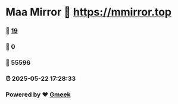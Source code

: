 # Maa Mirror :link: https://mmirror.top 
### :page_facing_up: [19](https://mmirror.top/tag.html) 
### :speech_balloon: 0 
### :hibiscus: 55596 
### :alarm_clock: 2025-05-22 17:28:33 
### Powered by :heart: [Gmeek](https://github.com/Meekdai/Gmeek)
